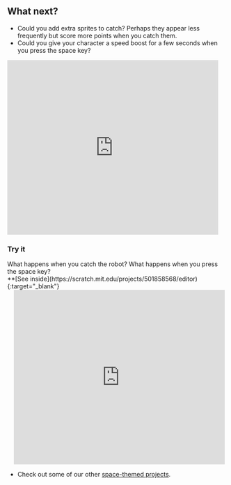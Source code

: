 ## What next?

- Could you add extra sprites to catch? Perhaps they appear less frequently but score more points when you catch them. 
- Could you give your character a speed boost for a few seconds when you press the space key? 

<iframe src="https://scratch.mit.edu/projects/501858568/embed" allowtransparency="true" width="485" height="402" frameborder="0" scrolling="no" allowfullscreen></iframe>

### Try it
<div style="display: flex; flex-wrap: wrap">
<div style="flex-basis: 200px; flex-grow: 1">  
What happens when you catch the robot? What happens when you press the space key?
</div>
<div>
**[See inside](https://scratch.mit.edu/projects/501858568/editor){:target="_blank"}
<div class="scratch-preview" style="margin-left: 15px;">
  <iframe allowtransparency="true" width="485" height="402" src="https://scratch.mit.edu/projects/embed/501858568/?autostart=false" frameborder="0"></iframe>
</div>
</div>

- Check out some of our other [space-themed projects](https://projects.raspberrypi.org/en/projects/generic-scratch-space-maze).